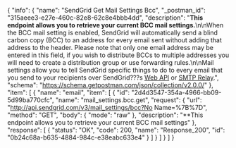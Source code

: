 {
  "info": {
    "name": "SendGrid Get Mail Settings Bcc",
    "_postman_id": "315aeee3-e27e-460c-82e8-62c8e4bbb4dd",
    "description": "**This endpoint allows you to retrieve your current BCC mail settings.**\n\nWhen the BCC mail setting is enabled, SendGrid will automatically send a blind carbon copy (BCC) to an address for every email sent without adding that address to the header. Please note that only one email address may be entered in this field, if you wish to distribute BCCs to multiple addresses you will need to create a distribution group or use forwarding rules.\n\nMail settings allow you to tell SendGrid specific things to do to every email that you send to your recipients over SendGrid???s [Web API](https://sendgrid.com/docs/API_Reference/Web_API/mail.html) or [SMTP Relay](https://sendgrid.com/docs/API_Reference/SMTP_API/index.html).",
    "schema": "https://schema.getpostman.com/json/collection/v2.0.0/"
  },
  "item": [
    {
      "name": "email",
      "item": [
        {
          "id": "2d4d3547-354a-4966-bb09-5d99ba770cfc",
          "name": "mail_settings.bcc.get",
          "request": {
            "url": "http://api.sendgrid.com/v3/mail_settings/bcc?No Name=%7B%7D",
            "method": "GET",
            "body": {
              "mode": "raw"
            },
            "description": "**This endpoint allows you to retrieve your current BCC mail settings"
          },
          "response": [
            {
              "status": "OK",
              "code": 200,
              "name": "Response_200",
              "id": "0b24c68a-b635-4884-984c-e38eabc633e4"
            }
          ]
        }
      ]
    }
  ]
}